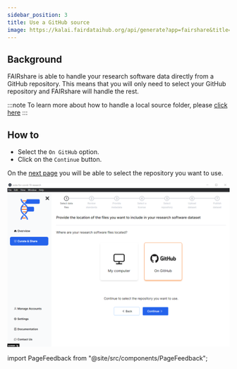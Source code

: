 ```yaml
---
sidebar_position: 3
title: Use a GitHub source
image: https://kalai.fairdataihub.org/api/generate?app=fairshare&title=Use%20a%20GitHub%20source&description=Curate%20and%20Share%20%7C%20Workflows
---
```


## Background

FAIRshare is able to handle your research software data directly from a GitHub repository. This means that you will only need to select your GitHub repository and FAIRshare will handle the rest.

:::note
To learn more about how to handle a local source folder, please [click here](/)
:::

## How to

- Select the `On GitHub` option.
- Click on the `Continue` button.

On the [next page](/) you will be able to select the repository you want to use.

![](./images/pickGithubSourceOption.png)

import PageFeedback from "@site/src/components/PageFeedback";

<PageFeedback />
